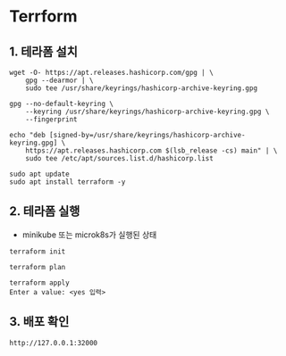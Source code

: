 # Terrform

## 1. 테라폼 설치

```text
wget -O- https://apt.releases.hashicorp.com/gpg | \
    gpg --dearmor | \
    sudo tee /usr/share/keyrings/hashicorp-archive-keyring.gpg

gpg --no-default-keyring \
    --keyring /usr/share/keyrings/hashicorp-archive-keyring.gpg \
    --fingerprint

echo "deb [signed-by=/usr/share/keyrings/hashicorp-archive-keyring.gpg] \
    https://apt.releases.hashicorp.com $(lsb_release -cs) main" | \
    sudo tee /etc/apt/sources.list.d/hashicorp.list

sudo apt update
sudo apt install terraform -y
```

## 2. 테라폼 실행

- minikube 또는 microk8s가 실행된 상태

```text
terraform init

terraform plan

terraform apply
Enter a value: <yes 입력>
```

## 3. 배포 확인

```text
http://127.0.0.1:32000
```

